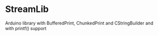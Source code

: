 # StreamLib
Arduino library with BufferedPrint, ChunkedPrint and CStringBuilder and with printf() support
